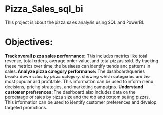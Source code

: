 # Pizza_Sales_sql_bi
This project is about the pizza sales analysis using SQL and PowerBI.

# Objectives:
__Track overall pizza sales performance:__ This includes metrics like total revenue, total orders, average order value, and total pizzas sold. By tracking these metrics over time, the business can identify trends and patterns in sales.
__Analyze pizza category performance:__ The dashboard/queries breaks down sales by pizza category, showing which categories are the most popular and profitable. This information can be used to inform menu decisions, pricing strategies, and marketing campaigns.
__Understand customer preferences:__ The dashboard also includes data on the percentage of sales by pizza size and the top and bottom selling pizzas. This information can be used to identify customer preferences and develop targeted promotions.

